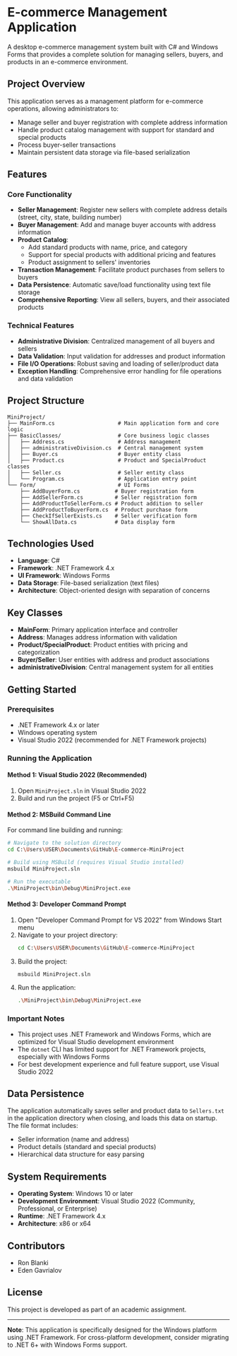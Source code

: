# E-commerce Management Application

A desktop e-commerce management system built with C# and Windows Forms that provides a complete solution for managing sellers, buyers, and products in an e-commerce environment.

## Project Overview

This application serves as a management platform for e-commerce operations, allowing administrators to:
- Manage seller and buyer registration with complete address information
- Handle product catalog management with support for standard and special products
- Process buyer-seller transactions
- Maintain persistent data storage via file-based serialization

## Features

### Core Functionality
- **Seller Management**: Register new sellers with complete address details (street, city, state, building number)
- **Buyer Management**: Add and manage buyer accounts with address information
- **Product Catalog**: 
  - Add standard products with name, price, and category
  - Support for special products with additional pricing and features
  - Product assignment to sellers' inventories
- **Transaction Management**: Facilitate product purchases from sellers to buyers
- **Data Persistence**: Automatic save/load functionality using text file storage
- **Comprehensive Reporting**: View all sellers, buyers, and their associated products

### Technical Features
- **Administrative Division**: Centralized management of all buyers and sellers
- **Data Validation**: Input validation for addresses and product information
- **File I/O Operations**: Robust saving and loading of seller/product data
- **Exception Handling**: Comprehensive error handling for file operations and data validation

## Project Structure

```
MiniProject/
├── MainForm.cs                    # Main application form and core logic
├── BasicClasses/                  # Core business logic classes
│   ├── Address.cs                 # Address management
│   ├── administrativeDivision.cs  # Central management system
│   ├── Buyer.cs                   # Buyer entity class
│   ├── Product.cs                 # Product and SpecialProduct classes
│   ├── Seller.cs                  # Seller entity class
│   └── Program.cs                 # Application entry point
└── Form/                          # UI Forms
    ├── AddBuyerForm.cs           # Buyer registration form
    ├── AddSellerForm.cs          # Seller registration form
    ├── AddProductToSellerForm.cs # Product addition to seller
    ├── AddProductToBuyerForm.cs  # Product purchase form
    ├── CheckIfSellerExists.cs    # Seller verification form
    └── ShowAllData.cs            # Data display form
```

## Technologies Used

- **Language**: C#
- **Framework**: .NET Framework 4.x
- **UI Framework**: Windows Forms
- **Data Storage**: File-based serialization (text files)
- **Architecture**: Object-oriented design with separation of concerns

## Key Classes

- **MainForm**: Primary application interface and controller
- **Address**: Manages address information with validation
- **Product/SpecialProduct**: Product entities with pricing and categorization
- **Buyer/Seller**: User entities with address and product associations
- **administrativeDivision**: Central management system for all entities

## Getting Started

### Prerequisites
- .NET Framework 4.x or later
- Windows operating system
- Visual Studio 2022 (recommended for .NET Framework projects)

### Running the Application

#### Method 1: Visual Studio 2022 (Recommended)
1. Open `MiniProject.sln` in Visual Studio 2022
2. Build and run the project (F5 or Ctrl+F5)

#### Method 2: MSBuild Command Line
For command line building and running:

```bash
# Navigate to the solution directory
cd C:\Users\USER\Documents\GitHub\E-commerce-MiniProject

# Build using MSBuild (requires Visual Studio installed)
msbuild MiniProject.sln

# Run the executable
.\MiniProject\bin\Debug\MiniProject.exe
```

#### Method 3: Developer Command Prompt
1. Open "Developer Command Prompt for VS 2022" from Windows Start menu
2. Navigate to your project directory:
   ```bash
   cd C:\Users\USER\Documents\GitHub\E-commerce-MiniProject
   ```
3. Build the project:
   ```bash
   msbuild MiniProject.sln
   ```
4. Run the application:
   ```bash
   .\MiniProject\bin\Debug\MiniProject.exe
   ```

### Important Notes
- This project uses .NET Framework and Windows Forms, which are optimized for Visual Studio development environment
- The `dotnet` CLI has limited support for .NET Framework projects, especially with Windows Forms
- For best development experience and full feature support, use Visual Studio 2022

## Data Persistence

The application automatically saves seller and product data to `Sellers.txt` in the application directory when closing, and loads this data on startup. The file format includes:
- Seller information (name and address)
- Product details (standard and special products)
- Hierarchical data structure for easy parsing

## System Requirements

- **Operating System**: Windows 10 or later
- **Development Environment**: Visual Studio 2022 (Community, Professional, or Enterprise)
- **Runtime**: .NET Framework 4.x
- **Architecture**: x86 or x64

## Contributors

- Ron Blanki
- Eden Gavrialov

## License

This project is developed as part of an academic assignment.

---

**Note**: This application is specifically designed for the Windows platform using .NET Framework. For cross-platform development, consider migrating to .NET 6+ with Windows Forms support.
